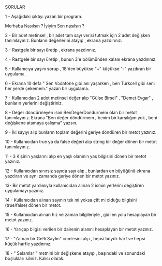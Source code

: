 SORULAR

1 - Aşağıdaki çıktıyı yazan bir program.

Merhaba
Nasılsın ?
İyiyim
Sen nasılsın ?


2 - Bir adet metinsel , bir adet tam sayı verisi tutmak için 2 adet değişken tanımlayınız. Bunların değerlerini atayıp , ekrana yazdırınız.


3 - Rastgele bir sayı üretip , ekrana yazdırınız.



4 - Rastgele bir sayı üretip , bunun 3'e bölümünden kalanı ekrana yazdırınız.



5 - Kullanıcıya yaşını sorup , 18'den büyükse "+" küçükse "-" yazdıran bir uygulama.



6 - Ekrana 10 defa " Sen Vodafone gibi anı yaşarken , ben Turkcell gibi seni her yerde çekemem." yazan bir uygulama.



7 - Kullanıcıdan 2 adet metinsel değer alıp "Gülse Birsel" , "Demet Evgar" , bunların yerlerini değiştiriniz.


8 - Değer döndürmeyen ismi BenDegerDondurmem olan bir metot tanımlayınız. Ekrana "Ben değer döndürmem , benim bir karşılığım yok , beni değişkene atamaya çalışma" yazsın.



9 - İki sayıyı alıp bunların toplam değerini geriye döndüren bir metot yazınız.

10 - Kullanıcıdan true ya da false değeri alıp string bir değer dönen bir metot tanımlayınız.

 11 - 3 Kişinin yaşlarını alıp en yaşlı olanının yaş bilgisini dönen bir metot yazınız.



12 - Kullanıcıdan sınırsız sayıda sayı alıp , bunlardan en büyüğünü ekrana yazdıran ve aynı zamanda geriye dönen bir metot yazınız.



13- Bir metot yardımıyla kullanıcıdan alınan 2 ismin yerlerini değiştiren uygulamayı yazınız.



14 - Kullanıcıdan alınan sayının tek mi yoksa çift mi olduğu bilgisini (true/false) dönen bir metot.



15 - Kullanıcıdan alınan hız ve zaman bilgileriyle , gidilen yolu hesaplayan bir metot yazınız.



16 - Yarıçap bilgisi verilen bir dairenin alanını hesaplayan bir metot yazınız.



17 - "Zaman bir GeRi SayIm" cümlesini alıp , hepsi büyük harf ve hepsi küçük harfle yazdırınız.


18 - "    Selamlar   " metnini bir değişkene atayıp , başındaki ve sonundaki boşlukları siliniz. Kalıcı olarak.
